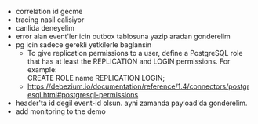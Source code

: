- correlation id gecme
- tracing nasil calisiyor
- canlida deneyelim
- error alan event'ler icin outbox tablosuna yazip aradan gonderelim
- pg icin sadece gerekli yetkilerle baglansin
    - To give replication permissions to a user, define a PostgreSQL role that has at least the REPLICATION and LOGIN permissions. For example:  
        CREATE ROLE name REPLICATION LOGIN;
    - https://debezium.io/documentation/reference/1.4/connectors/postgresql.html#postgresql-permissions
- header'ta id degil event-id olsun. ayni zamanda payload'da gonderelim.
- add monitoring to the demo